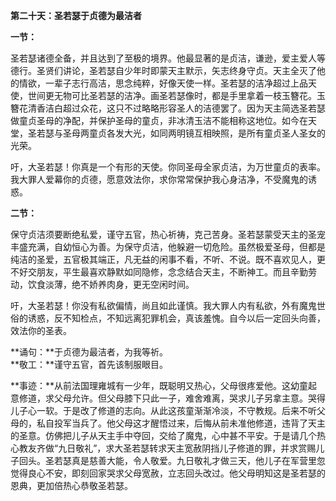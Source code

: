**第二十天：圣若瑟于贞德为最洁者**

**一节：**

圣若瑟诸德全备，并且达到了至极的境界。他最显著的是贞洁，谦逊，爱主爱人等德行。圣贤们讲论，圣若瑟自少年时即蒙天主默示，矢志终身守贞。天主全灭了他的情欲，一辈子志行高洁，思念纯粹，好像天使一样。圣若瑟的洁净超过上品天使，世间更无物可比圣若瑟的洁净。画圣若瑟像时，都是手里拿着一枝玉簪花。玉簪花清香洁白超过众花，这只不过略略形容圣人的洁德罢了。因为天主简选圣若瑟做童贞圣母的净配，并保护圣母的童贞，非冰清玉洁不能相称这地位。如今在天堂，圣若瑟与圣母两童贞各发大光，如同两明镜互相映照，是所有童贞圣人圣女的光荣。

吁，大圣若瑟！你真是一个有形的天使。你同圣母全家贞洁，为万世童贞的表率。我大罪人爱幕你的贞德，愿意效法你，求你常常保护我心身洁净，不受魔鬼的诱惑。

**二节：**

保守贞洁须要断绝私爱，谨守五官，热心祈祷，克己苦身。圣若瑟蒙受天主的圣宠丰盛充满，自幼恒心为善。为保守贞洁，他躲避一切危险。虽然极爱圣母，但都是纯洁的圣爱，五官极其端正，凡无益的闲事不看，不听、不说。既不喜欢见人，更不好交朋友，平生最喜欢静默如同隐修，念念结合天主，不断神工。而且辛勤劳动，饮食淡薄，绝不娇养肉身，更无空闲时间。

吁，大圣若瑟！你没有私欲偏情，尚且如此谨慎。我大罪人内有私欲，外有魔鬼世俗的诱惑，反不知检点，不知远离犯罪机会，真该羞愧。自今以后一定回头向善，效法你的圣表。

**诵句：**于贞德为最洁者，为我等祈。  
**敬工：**谨守五官，首先该制服眼目。

**事迹：**从前法国理雍城有一少年，既聪明又热心，父母很疼爱他。这幼童起意修道，求父母允许。但父母膝下只此一子，难舍难离，哭求儿子另拿主意。哭得儿子心一软。于是改了修道的志向。从此这孩童渐渐冷淡，不守教规。后来不听父母的，私自投军当兵了。他父母这才醒悟过来，后悔从前未准他修道，违背了天主的圣意。仿佛把儿子从天主手中夺回，交给了魔鬼，心中甚不平安。于是请几个热心教友齐做“九日敬礼”，求大圣若瑟转求天主宽赦阴挡儿子修道的罪，并求赏赐儿子回头。圣若瑟真是慈善大能，令人敬爱。九日敬礼才做三天，他儿子在军营里忽觉得良心不安，即刻回家哭求父母宽赦，立志回头改过。他父母明知这是圣若瑟的恩典，更加倍热心恭敬圣若瑟。